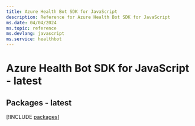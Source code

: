 ```yaml
---
title: Azure Health Bot SDK for JavaScript
description: Reference for Azure Health Bot SDK for JavaScript
ms.date: 04/04/2024
ms.topic: reference
ms.devlang: javascript
ms.service: healthbot
---
```

# Azure Health Bot SDK for JavaScript - latest
## Packages - latest
[!INCLUDE [packages](health-bot-index.md)]